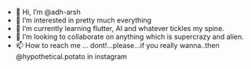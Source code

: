 - 👋 Hi, I’m @adh-arsh
- 👀 I’m interested in pretty much everything
- 🌱 I’m currently learning flutter, AI and whatever tickles my spine.
- 💞️ I’m looking to collaborate on anything which is supercrazy and alien.
- 📫 How to reach me ... dont!...please...if you really wanna..then @hypothetical.potato in instagram

<!---
adh-arsh/adh-arsh is a ✨ special ✨ repository because its `README.md` (this file) appears on your GitHub profile.
You can click the Preview link to take a look at your changes.
--->
